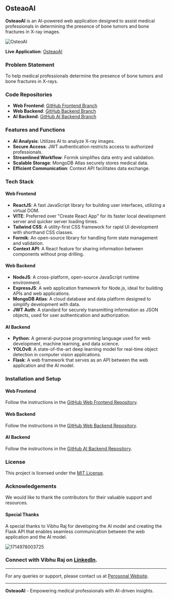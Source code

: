 ## OsteaoAI

**OsteaoAI** is an AI-powered web application designed to assist medical professionals in determining the presence of bone tumors and bone fractures in X-ray images.

![OsteoAI](https://github.com/sumitkrjha/OsteoAI/assets/167055828/5ff248ff-587a-4474-b95c-33090d64e61b)

**Live Application**: [OsteaoAI](https://osteoai.onrender.com)

### Problem Statement

To help medical professionals determine the presence of bone tumors and bone fractures in X-rays.

### Code Repositories

- **Web Frontend**: [GitHub Frontend Branch](https://github.com/sumitkrjha/OsteoAI/tree/Backend)
- **Web Backend**: [GitHub Backend Branch](https://github.com/sumitkrjha/OsteoAI/tree/WebBackend)
- **AI Backend**: [GitHub AI Backend Branch](https://github.com/sumitkrjha/OsteoAI/tree/WebFrontend)

### Features and Functions

- **AI Analysis**: Utilizes AI to analyze X-ray images.
- **Secure Access**: JWT authentication restricts access to authorized professionals.
- **Streamlined Workflow**: Formik simplifies data entry and validation.
- **Scalable Storage**: MongoDB Atlas securely stores medical data.
- **Efficient Communication**: Context API facilitates data exchange.

### Tech Stack

#### Web Frontend

- **ReactJS**: A fast JavaScript library for building user interfaces, utilizing a virtual DOM.
- **VITE**: Preferred over "Create React App" for its faster local development server and quicker server loading times.
- **Tailwind CSS**: A utility-first CSS framework for rapid UI development with shorthand CSS classes.
- **Formik**: An open-source library for handling form state management and validation.
- **Context API**: A React feature for sharing information between components without prop drilling.

#### Web Backend

- **NodeJS**: A cross-platform, open-source JavaScript runtime environment.
- **ExpressJS**: A web application framework for Node.js, ideal for building APIs and web applications.
- **MongoDB Atlas**: A cloud database and data platform designed to simplify development with data.
- **JWT Auth**: A standard for securely transmitting information as JSON objects, used for user authentication and authorization.

#### AI Backend

- **Python**: A general-purpose programming language used for web development, machine learning, and data science.
- **YOLOv8**: A state-of-the-art deep learning model for real-time object detection in computer vision applications.
- **Flask**: A web framework that serves as an API between the web application and the AI model.

### Installation and Setup

#### Web Frontend

Follow the instructions in the [GitHub Web Frontend Repository](https://github.com/sumitkrjha/OsteoAI/tree/WebFrontend).

#### Web Backend

Follow the instructions in the [GitHub Web Backend Repository](https://github.com/sumitkrjha/OsteoAI/tree/WebBackend).

#### AI Backend

Follow the instructions in the [GitHub AI Backend Repository](https://github.com/sumitkrjha/OsteoAI/tree/Backend).


### License

This project is licensed under the [MIT License](https://github.com/git/git-scm.com/blob/main/MIT-LICENSE.txt).

### Acknowledgements

We would like to thank the contributors for their valuable support and resources.

#### Special Thanks

A special thanks to Vibhu Raj for developing the AI model and creating the Flask API that enables seamless communication between the web application and the AI model.

![1714978003725](https://github.com/sumitkrjha/OsteoAI/assets/167055828/a645c98e-8eca-4201-b31a-69712c6e55c9)

### Connect with Vibhu Raj on [LinkedIn](https://www.linkedin.com/in/vibhuraj01/).

---

For any queries or support, please contact us at [Perosonal Website](https://sumitkrjha.onrender.com).

---

**OsteaoAI** - Empowering medical professionals with AI-driven insights.

